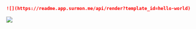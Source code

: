 ```markdown
![](https://readme.app.surmon.me/api/render?template_id=hello-world)
```

![](https://readme.app.surmon.me/api/render?template_id=hello-world&svg.width=967&svg.height=300)
